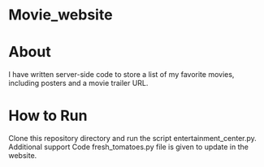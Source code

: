 # Movie_website

# About

I have written server-side code to store a list of my favorite movies, including posters and a movie trailer URL. 

# How to Run

Clone this repository directory and run the script entertainment_center.py. Additional support Code fresh_tomatoes.py file is given to update in the website.
